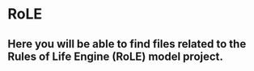 # RoLE
## Here you will be able to find files related to the **Rules of Life Engine (RoLE) model project.**


